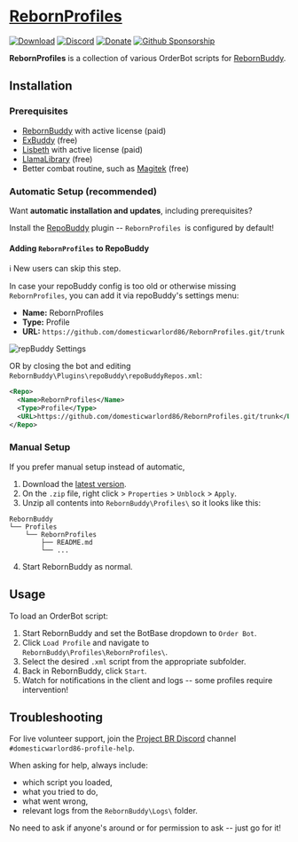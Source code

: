 # [RebornProfiles][0]

[![Download][1]][2]
[![Discord][3]][4]
[![Donate][5]][6]
[![Github Sponsorship](img/github_sponsor_btn.svg)](https://github.com/sponsors/mechPenSketch)


**RebornProfiles** is a collection of various OrderBot scripts for [RebornBuddy][7].

## Installation

### Prerequisites

- [RebornBuddy][7] with active license (paid)
- [ExBuddy][8] (free)
- [Lisbeth][9] with active license (paid)
- [LlamaLibrary][10] (free)
- Better combat routine, such as [Magitek][11] (free)

### Automatic Setup (recommended)

Want **automatic installation and updates**, including prerequisites?

Install the [RepoBuddy][12] plugin -- `RebornProfiles `is configured by default!

#### Adding `RebornProfiles` to RepoBuddy

ℹ️ New users can skip this step.

In case your repoBuddy config is too old or otherwise missing `RebornProfiles`, you can add it via repoBuddy's settings menu:

- **Name:** RebornProfiles
- **Type:** Profile
- **URL:** `https://github.com/domesticwarlord86/RebornProfiles.git/trunk`

![repBuddy Settings](https://i.imgur.com/KJhwxtw.png)

OR by closing the bot and editing `RebornBuddy\Plugins\repoBuddy\repoBuddyRepos.xml`:

```xml
<Repo>
  <Name>RebornProfiles</Name>
  <Type>Profile</Type>
  <URL>https://github.com/domesticwarlord86/RebornProfiles.git/trunk</URL>
</Repo>
```

### Manual Setup

If you prefer manual setup instead of automatic,

1. Download the [latest version][2].
2. On the `.zip` file, right click > `Properties` > `Unblock` > `Apply`.
3. Unzip all contents into `RebornBuddy\Profiles\` so it looks like this:

```
RebornBuddy
└── Profiles
    └── RebornProfiles
        ├── README.md
        └── ...
```

4. Start RebornBuddy as normal.

## Usage

To load an OrderBot script:

1. Start RebornBuddy and set the BotBase dropdown to `Order Bot`.
2. Click `Load Profile` and navigate to `RebornBuddy\Profiles\RebornProfiles\`.
3. Select the desired `.xml` script from the appropriate subfolder.
4. Back in RebornBuddy, click `Start`.
5. Watch for notifications in the client and logs -- some profiles require intervention!

## Troubleshooting

For live volunteer support, join the [Project BR Discord][4] channel `#domesticwarlord86-profile-help`.

When asking for help, always include:

- which script you loaded,
- what you tried to do,
- what went wrong,
- relevant logs from the `RebornBuddy\Logs\` folder.

No need to ask if anyone's around or for permission to ask -- just go for it!

<!-- ## Looking to Donate? ❤️

[![Donate via Ko-Fi](https://i.imgur.com/bXUIjNA.png)][6] -->

[0]: https://github.com/domesticwarlord86/RebornProfiles "RebornProfiles on GitHub"
[1]: https://img.shields.io/badge/-Download-brightgreen
[2]: https://github.com/domesticwarlord86/RebornProfiles/archive/refs/heads/main.zip "Download"
[3]: https://img.shields.io/badge/Discord-7389D8?logo=discord&logoColor=ffffff&labelColor=6A7EC2
[4]: https://discord.gg/CucSWEhJSZ "Discord"
[5]: https://shields.io/badge/-Buy%20me%20a%20coffee-FF5E5B?logo=kofi&logoColor=ffffff&labelColor=FF5E5B
[6]: https://ko-fi.com/domesticwarlord86 "Donate via Ko-Fi"
[7]: https://www.rebornbuddy.com/ "RebornBuddy"
[8]: https://github.com/Entrax643/ExBuddy "ExBuddy"
[9]: https://www.siune.io/ "Lisbeth"
[10]: https://github.com/nt153133/__LlamaLibrary "LlamaLibrary"
[11]: https://discord.gg/rDsFbKr "Magitek Discord"
[12]: https://github.com/Zimgineering/repoBuddy "RepoBuddy"
